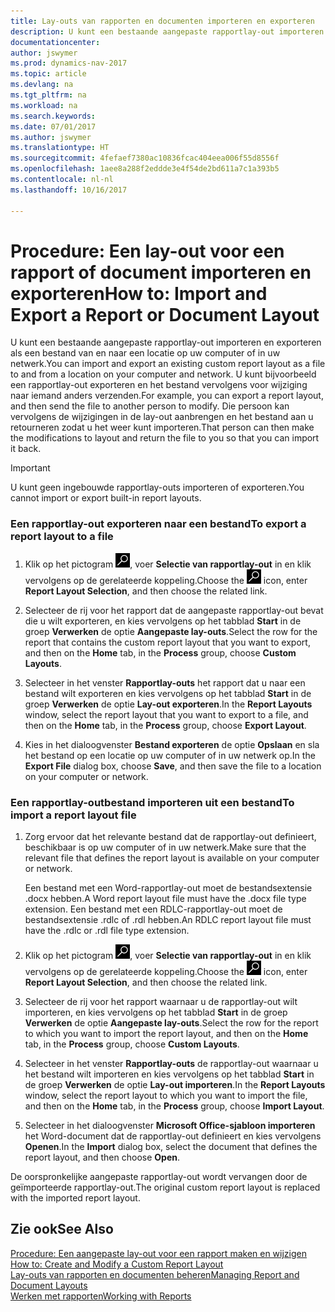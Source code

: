 ```yaml
---
title: Lay-outs van rapporten en documenten importeren en exporteren
description: U kunt een bestaande aangepaste rapportlay-out importeren en exporteren als een bestand van en naar een locatie op uw computer of in uw netwerk.
documentationcenter: 
author: jswymer
ms.prod: dynamics-nav-2017
ms.topic: article
ms.devlang: na
ms.tgt_pltfrm: na
ms.workload: na
ms.search.keywords: 
ms.date: 07/01/2017
ms.author: jswymer
ms.translationtype: HT
ms.sourcegitcommit: 4fefaef7380ac10836fcac404eea006f55d8556f
ms.openlocfilehash: 1aee8a288f2eddde3e4f54de2bd611a7c1a393b5
ms.contentlocale: nl-nl
ms.lasthandoff: 10/16/2017

---
```

# <a name="how-to-import-and-export-a-report-or-document-layout"></a><span data-ttu-id="8b7c0-103">Procedure: Een lay-out voor een rapport of document importeren en exporteren</span><span class="sxs-lookup"><span data-stu-id="8b7c0-103">How to: Import and Export a Report or Document Layout</span></span>
<span data-ttu-id="8b7c0-104">U kunt een bestaande aangepaste rapportlay-out importeren en exporteren als een bestand van en naar een locatie op uw computer of in uw netwerk.</span><span class="sxs-lookup"><span data-stu-id="8b7c0-104">You can import and export an existing custom report layout as a file to and from a location on your computer and network.</span></span> <span data-ttu-id="8b7c0-105">U kunt bijvoorbeeld een rapportlay-out exporteren en het bestand vervolgens voor wijziging naar iemand anders verzenden.</span><span class="sxs-lookup"><span data-stu-id="8b7c0-105">For example, you can export a report layout, and then send the file to another person to modify.</span></span> <span data-ttu-id="8b7c0-106">Die persoon kan vervolgens de wijzigingen in de lay-out aanbrengen en het bestand aan u retourneren zodat u het weer kunt importeren.</span><span class="sxs-lookup"><span data-stu-id="8b7c0-106">That person can then make the modifications to layout and return the file to you so that you can import it back.</span></span>  
  
> [!IMPORTANT]  
>  <span data-ttu-id="8b7c0-107">U kunt geen ingebouwde rapportlay-outs importeren of exporteren.</span><span class="sxs-lookup"><span data-stu-id="8b7c0-107">You cannot import or export built-in report layouts.</span></span>  
  
### <a name="to-export-a-report-layout-to-a-file"></a><span data-ttu-id="8b7c0-108">Een rapportlay-out exporteren naar een bestand</span><span class="sxs-lookup"><span data-stu-id="8b7c0-108">To export a report layout to a file</span></span>  
  
1.  <span data-ttu-id="8b7c0-109">Klik op het pictogram ![Zoeken naar pagina of rapport](media/ui-search/search_small.png "pictogram Zoeken naar pagina of rapport"), voer **Selectie van rapportlay-out** in en klik vervolgens op de gerelateerde koppeling.</span><span class="sxs-lookup"><span data-stu-id="8b7c0-109">Choose the ![Search for Page or Report](media/ui-search/search_small.png "Search for Page or Report icon") icon, enter **Report Layout Selection**, and then choose the related link.</span></span>  
  
2.  <span data-ttu-id="8b7c0-110">Selecteer de rij voor het rapport dat de aangepaste rapportlay-out bevat die u wilt exporteren, en kies vervolgens op het tabblad **Start** in de groep **Verwerken** de optie **Aangepaste lay-outs**.</span><span class="sxs-lookup"><span data-stu-id="8b7c0-110">Select the row for the report that contains the custom report layout that you want to export, and then on the **Home** tab, in the **Process** group, choose **Custom Layouts**.</span></span>  
  
3.  <span data-ttu-id="8b7c0-111">Selecteer in het venster **Rapportlay-outs** het rapport dat u naar een bestand wilt exporteren en kies vervolgens op het tabblad **Start** in de groep **Verwerken** de optie **Lay-out exporteren**.</span><span class="sxs-lookup"><span data-stu-id="8b7c0-111">In the **Report Layouts** window, select the report layout that you want to export to a file, and then on the **Home** tab, in the **Process** group, choose **Export Layout**.</span></span>  
  
4.  <span data-ttu-id="8b7c0-112">Kies in het dialoogvenster **Bestand exporteren** de optie **Opslaan** en sla het bestand op een locatie op uw computer of in uw netwerk op.</span><span class="sxs-lookup"><span data-stu-id="8b7c0-112">In the **Export File** dialog box, choose **Save**, and then save the file to a location on your computer or network.</span></span>  
  
### <a name="to-import-a-report-layout-file"></a><span data-ttu-id="8b7c0-113">Een rapportlay-outbestand importeren uit een bestand</span><span class="sxs-lookup"><span data-stu-id="8b7c0-113">To import a report layout file</span></span>  
  
1.  <span data-ttu-id="8b7c0-114">Zorg ervoor dat het relevante bestand dat de rapportlay-out definieert, beschikbaar is op uw computer of in uw netwerk.</span><span class="sxs-lookup"><span data-stu-id="8b7c0-114">Make sure that the relevant file that defines the report layout is available on your computer or network.</span></span>  
  
     <span data-ttu-id="8b7c0-115">Een bestand met een Word-rapportlay-out moet de bestandsextensie .docx hebben.</span><span class="sxs-lookup"><span data-stu-id="8b7c0-115">A Word report layout file must have the .docx file type extension.</span></span> <span data-ttu-id="8b7c0-116">Een bestand met een RDLC-rapportlay-out moet de bestandsextensie .rdlc of .rdl hebben.</span><span class="sxs-lookup"><span data-stu-id="8b7c0-116">An RDLC report layout file must have the .rdlc or .rdl file type extension.</span></span>  
  
2.  <span data-ttu-id="8b7c0-117">Klik op het pictogram ![Zoeken naar pagina of rapport](media/ui-search/search_small.png "pictogram Zoeken naar pagina of rapport"), voer **Selectie van rapportlay-out** in en klik vervolgens op de gerelateerde koppeling.</span><span class="sxs-lookup"><span data-stu-id="8b7c0-117">Choose the ![Search for Page or Report](media/ui-search/search_small.png "Search for Page or Report icon") icon, enter **Report Layout Selection**, and then choose the related link.</span></span>  
  
3.  <span data-ttu-id="8b7c0-118">Selecteer de rij voor het rapport waarnaar u de rapportlay-out wilt importeren, en kies vervolgens op het tabblad **Start** in de groep **Verwerken** de optie **Aangepaste lay-outs**.</span><span class="sxs-lookup"><span data-stu-id="8b7c0-118">Select the row for the report to which you want to import the report layout, and then on the **Home** tab, in the **Process** group, choose **Custom Layouts**.</span></span>  
  
4.  <span data-ttu-id="8b7c0-119">Selecteer in het venster **Rapportlay-outs** de rapportlay-out waarnaar u het bestand wilt importeren en kies vervolgens op het tabblad **Start** in de groep **Verwerken** de optie **Lay-out importeren**.</span><span class="sxs-lookup"><span data-stu-id="8b7c0-119">In the **Report Layouts** window, select the report layout to which you want to import the file, and then on the **Home** tab, in the **Process** group, choose **Import Layout**.</span></span>  
  
5.  <span data-ttu-id="8b7c0-120">Selecteer in het dialoogvenster **Microsoft Office-sjabloon importeren** het Word-document dat de rapportlay-out definieert en kies vervolgens **Openen**.</span><span class="sxs-lookup"><span data-stu-id="8b7c0-120">In the **Import** dialog box, select the document that defines the report layout, and then choose **Open**.</span></span>  
  
 <span data-ttu-id="8b7c0-121">De oorspronkelijke aangepaste rapportlay-out wordt vervangen door de geïmporteerde rapportlay-out.</span><span class="sxs-lookup"><span data-stu-id="8b7c0-121">The original custom report layout is replaced with the imported report layout.</span></span>  
  
## <a name="see-also"></a><span data-ttu-id="8b7c0-122">Zie ook</span><span class="sxs-lookup"><span data-stu-id="8b7c0-122">See Also</span></span>  
 <span data-ttu-id="8b7c0-123">[Procedure: Een aangepaste lay-out voor een rapport maken en wijzigen](ui-how-create-custom-report-layout.md) </span><span class="sxs-lookup"><span data-stu-id="8b7c0-123">[How to: Create and Modify a Custom Report Layout](ui-how-create-custom-report-layout.md) </span></span>  
 [<span data-ttu-id="8b7c0-124">Lay-outs van rapporten en documenten beheren</span><span class="sxs-lookup"><span data-stu-id="8b7c0-124">Managing Report and Document Layouts</span></span>](ui-manage-report-layouts.md)  
 [<span data-ttu-id="8b7c0-125">Werken met rapporten</span><span class="sxs-lookup"><span data-stu-id="8b7c0-125">Working with Reports</span></span>](ui-work-report.md)    

